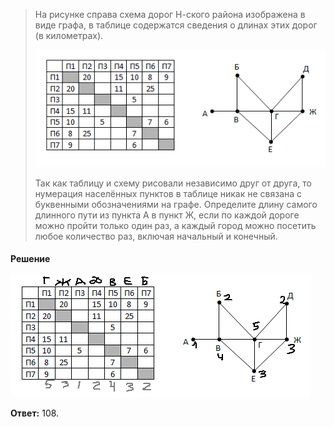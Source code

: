 > На рисунке справа схема дорог Н-ского района изображена в виде графа, в таблице содержатся сведения о длинах этих дорог (в километрах).
> 
> ![](https://github.com/Thundiverter/infege2022/blob/main/repofiles/stepik1.png?raw=true)
> 
> Так как таблицу и схему рисовали независимо друг от друга, то нумерация населённых пунктов в таблице никак не связана с буквенными обозначениями на графе. Определите длину самого длинного пути из пункта А в пункт Ж, если по каждой дороге можно пройти только один раз, а каждый город можно посетить любое количество раз, включая начальный и конечный.

#### Решение
![](https://github.com/Thundiverter/infege2022/blob/main/repofiles/stepik1_sol.png)

**Ответ:** 108.
